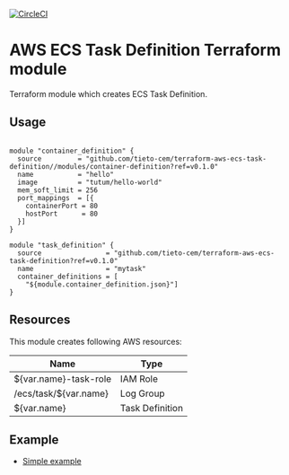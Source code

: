 [![CircleCI](https://circleci.com/gh/tieto-cem/terraform-aws-ecs-task-definition.svg?style=shield&circle-token=549ec46ff06d26b4c86715e054bc03ac7f152533)](https://circleci.com/gh/tieto-cem/terraform-aws-ecs-task-definition)

AWS ECS Task Definition Terraform module
===========================================

Terraform module which creates ECS Task Definition. 

Usage
-----   

```hcl

module "container_definition" {
  source         = "github.com/tieto-cem/terraform-aws-ecs-task-definition//modules/container-definition?ref=v0.1.0"
  name           = "hello"
  image          = "tutum/hello-world"
  mem_soft_limit = 256
  port_mappings  = [{
    containerPort = 80
    hostPort      = 80
  }]
}

module "task_definition" {
  source                = "github.com/tieto-cem/terraform-aws-ecs-task-definition?ref=v0.1.0"
  name                  = "mytask"
  container_definitions = [
    "${module.container_definition.json}"]
}

```

Resources
---------

This module creates following AWS resources:

| Name                                        | Type                 | 
|---------------------------------------------|----------------------|
|${var.name}-task-role                        | IAM Role             | 
|/ecs/task/${var.name}                        | Log Group            |
|${var.name}                                  | Task Definition      |

Example
-------

* [Simple example](https://github.com/timotapanainen/terraform-aws-ecs-task-definition/tree/master/example)